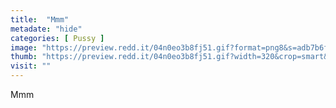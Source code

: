 ```yaml
---
title:  "Mmm"
metadate: "hide"
categories: [ Pussy ]
image: "https://preview.redd.it/04n0eo3b8fj51.gif?format=png8&s=adb7b6f7f1d036dfd439d7482c7aef1dd17a2586"
thumb: "https://preview.redd.it/04n0eo3b8fj51.gif?width=320&crop=smart&format=png8&s=8df9a665e1b33158f219a9f8befc2b8ced2e0a12"
visit: ""
---
```

Mmm
